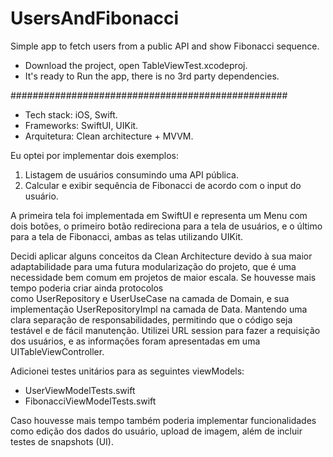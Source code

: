 # UsersAndFibonacci
Simple app to fetch users from a public API and show Fibonacci sequence.

- Download the project, open TableViewTest.xcodeproj. 
- It's ready to Run the app, there is no 3rd party dependencies.

##################################################

- Tech stack: iOS, Swift.
- Frameworks: SwiftUI, UIKit.
- Arquitetura: Clean architecture + MVVM.


Eu optei por implementar dois exemplos: 
1. Listagem de usuários consumindo uma API pública.
2. Calcular e exibir sequência de Fibonacci de acordo com o input do usuário.

A primeira tela foi implementada em SwiftUI e representa um Menu com dois botões, o primeiro botão redireciona para a tela de usuários, e o último para a tela de Fibonacci, ambas as telas utilizando UIKit.

Decidi aplicar alguns conceitos da Clean Architecture devido à sua maior adaptabilidade para uma futura modularização do projeto, que é uma necessidade bem comum em projetos de maior escala. Se houvesse mais tempo poderia criar ainda protocolos como UserRepository e UserUseCase na camada de Domain, e sua implementação UserRepositoryImpl na camada de Data. Mantendo uma clara separação de responsabilidades, permitindo que o código seja testável e de fácil manutenção.
Utilizei URL session para fazer a requisição dos usuários, e as informações foram apresentadas em uma UITableViewController.

Adicionei testes unitários para as seguintes viewModels: 
- UserViewModelTests.swift
- FibonacciViewModelTests.swift

Caso houvesse mais tempo também poderia implementar funcionalidades como edição dos dados do usuário, upload de imagem, além de incluir testes de snapshots (UI).
